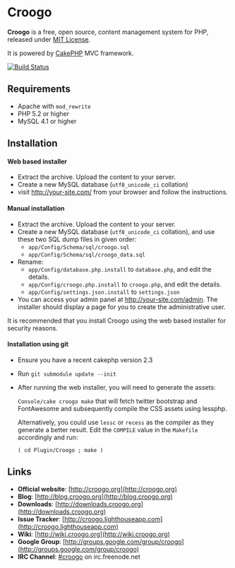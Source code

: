 # Croogo

**Croogo** is a free, open source, content management system for PHP, released under [MIT License](http://github.com/croogo/croogo/blob/master/LICENSE.txt).

It is powered by [CakePHP](http://cakephp.org) MVC framework.

[![Build Status](https://secure.travis-ci.org/croogo/croogo.png)](http://travis-ci.org/croogo/croogo)

## Requirements
  * Apache with `mod_rewrite`
  * PHP 5.2 or higher
  * MySQL 4.1 or higher

## Installation

#### Web based installer

  * Extract the archive. Upload the content to your server.
  * Create a new MySQL database (`utf8_unicode_ci` collation)
  * visit http://your-site.com/ from your browser and follow the instructions.

#### Manual installation

  * Extract the archive. Upload the content to your server.
  * Create a new MySQL database (`utf8_unicode_ci` collation), and use these two SQL dump files in given order:
    * `app/Config/Schema/sql/croogo.sql`
    * `app/Config/Schema/sql/croogo_data.sql`
  * Rename:
    * `app/Config/database.php.install` to `database.php`, and edit the details.
    * `app/Config/croogo.php.install` to `croogo.php`, and edit the details.
    * `app/Config/settings.json.install` to `settings.json`
  * You can access your admin panel at http://your-site.com/admin. The installer should
    display a page for you to create the administrative user.

It is recommended that you install Croogo using the web based installer for security reasons.

#### Installation using git

  * Ensure you have a recent cakephp version 2.3
  * Run `git submodule update --init`
  * After running the web installer, you will need to generate the assets:

	`Console/cake croogo make` that will fetch twitter bootstrap and FontAwesome
	and subsequently compile the CSS assets using lessphp.

	Alternatively, you could use `lessc` or `recess` as the compiler as they
	generate a better result.  Edit the `COMPILE` value in the `Makefile`
	accordingly and run:

	`( cd Plugin/Croogo ; make )`

## Links

  * **Official website**: [http://croogo.org](http://croogo.org)
  * **Blog**: [http://blog.croogo.org](http://blog.croogo.org)
  * **Downloads**: [http://downloads.croogo.org](http://downloads.croogo.org)
  * **Issue Tracker**: [http://croogo.lighthouseapp.com](http://croogo.lighthouseapp.com)
  * **Wiki**: [http://wiki.croogo.org](http://wiki.croogo.org)
  * **Google Group**: [http://groups.google.com/group/croogo](http://groups.google.com/group/croogo)
  * **IRC Channel**: [#croogo](irc://irc.freenode.net/croogo) on irc.freenode.net
